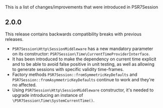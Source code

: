 This is a list of changes/improvements that were introduced in PSR7Session

## 2.0.0

This release contains backwards compatibility breaks with previous releases.

- `PSR7Session\Http\SessionMiddleware` has a new mandatory parameter on its
  constructor: `PSR7Session\Time\CurrentTimeProviderInterface`.
- It has been introduced to make the dependency on current time explicit and
  to be able to avoid false positive in unit testing, as well as allowing to
  generate sessions with specific validity time-frames.
- Factory methods `PSR7Session::fromSymmetricKeyDefaults` and `PSR7Session::fromAsymmetricKeyDefaults`
  continue to work and they're no affected.
- Using `PSR7Session\Http\SessionMiddleware` constructor, it's needed to upgrade
  introducing an instance of `\PSR7Session\Time\SystemCurrentTime()`.
